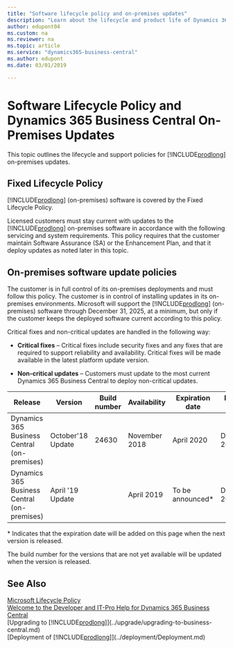 ```yaml
---
title: "Software lifecycle policy and on-premises updates"
description: "Learn about the lifecycle and product life of Dynamics 365 Business Central versions for on-premises deployments."
author: edupont04
ms.custom: na
ms.reviewer: na
ms.topic: article
ms.service: "dynamics365-business-central"
ms.author: edupont
ms.date: 03/01/2019

---
```


# Software Lifecycle Policy and Dynamics 365 Business Central On-Premises Updates

This topic outlines the lifecycle and support policies for [!INCLUDE[prodlong](../developer/includes/prodlong.md)] on-premises updates.

## Fixed Lifecycle Policy

[!INCLUDE[prodlong](../developer/includes/prodlong.md)] (on-premises) software is covered by the Fixed Lifecycle Policy.  

Licensed customers must stay current with updates to the [!INCLUDE[prodlong](../developer/includes/prodlong.md)] on-premises software in accordance with the following servicing and system requirements. This policy requires that the customer maintain Software Assurance (SA) or the Enhancement Plan, and that it deploy updates as noted later in this topic.  

## On-premises software update policies

The customer is in full control of its on-premises deployments and must follow this policy. The customer is in control of installing updates in its on-premises environments. Microsoft will support the [!INCLUDE[prodlong](../developer/includes/prodlong.md)] (on-premises) software through December 31, 2025, at a minimum, but only if the customer keeps the deployed software current according to this policy.  

Critical fixes and non-critical updates are handled in the following way:

- **Critical fixes** – Critical fixes include security fixes and any fixes that are required to support reliability and availability. Critical fixes will be made available in the latest platform update version.

- **Non-critical updates** – Customers must update to the most current Dynamics 365 Business Central to deploy non-critical updates.

|Release                                     |Version           |Build number  |Availability  |Expiration date|Product life|
|--------------------------------------------|------------------|--------------|--------------|---------------|------------|
|Dynamics 365 Business Central (on-premises) | October'18 Update|24630 |November 2018 |April 2020   |December 2025|
|Dynamics 365 Business Central (on-premises) | April '19 Update |       |April 2019  |To be announced\*|December 2025|

\* Indicates that the expiration date will be added on this page when the next version is released.

The build number for the versions that are not yet available will be updated when the version is released.

## See Also

[Microsoft Lifecycle Policy](https://support.microsoft.com/en-us/hub/4095338/microsoft-lifecycle-policy)  
[Welcome to the Developer and IT-Pro Help for Dynamics 365 Business Central](../index.md)  
[Upgrading to [!INCLUDE[prodlong](../developer/includes/prodlong.md)]](../upgrade/upgrading-to-business-central.md)  
[Deployment of [!INCLUDE[prodlong](../developer/includes/prodlong.md)]](../deployment/Deployment.md)  
